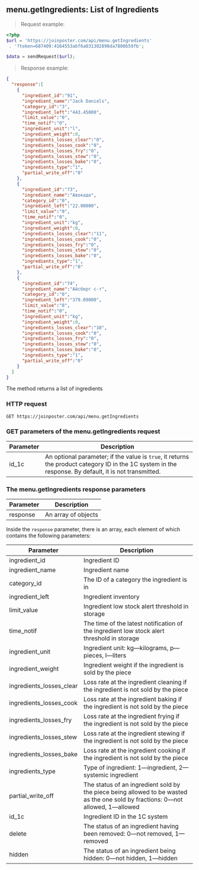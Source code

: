 ## menu.getIngredients: List of Ingredients

> Request example:

```php
<?php
$url = 'https://joinposter.com/api/menu.getIngredients'
 . '?token=687409:4164553abf6a031302898da7800b59fb';

$data = sendRequest($url);
```

> Response example:

```json
{  
  "response":[  
    {  
      "ingredient_id":"91",
      "ingredient_name":"Jack Daniels",
      "category_id":"3",
      "ingredient_left":"443.45000",
      "limit_value":"0",
      "time_notif":"0",
      "ingredient_unit":"l",
      "ingredient_weight":0,
      "ingredients_losses_clear":"0",
      "ingredients_losses_cook":"0",
      "ingredients_losses_fry":"0",
      "ingredients_losses_stew":"0",
      "ingredients_losses_bake":"0",
      "ingredients_type":"1",
      "partial_write_off":"0"
    },
    {  
      "ingredient_id":"73",
      "ingredient_name":"Авокадо",
      "category_id":"0",
      "ingredient_left":"22.00000",
      "limit_value":"0",
      "time_notif":"0",
      "ingredient_unit":"kg",
      "ingredient_weight":0,
      "ingredients_losses_clear":"11",
      "ingredients_losses_cook":"0",
      "ingredients_losses_fry":"0",
      "ingredients_losses_stew":"0",
      "ingredients_losses_bake":"0",
      "ingredients_type":"1",
      "partial_write_off":"0"
    },
    {  
      "ingredient_id":"74",
      "ingredient_name":"Айсберг с-т",
      "category_id":"0",
      "ingredient_left":"379.09000",
      "limit_value":"0",
      "time_notif":"0",
      "ingredient_unit":"kg",
      "ingredient_weight":0,
      "ingredients_losses_clear":"10",
      "ingredients_losses_cook":"0",
      "ingredients_losses_fry":"0",
      "ingredients_losses_stew":"0",
      "ingredients_losses_bake":"0",
      "ingredients_type":"1",
      "partial_write_off":"0"
    }
  ]
}
```

The method returns a list of ingredients

### HTTP request

`GET https://joinposter.com/api/menu.getIngredients`

### GET parameters of the menu.getIngredients request

Parameter | Description
--------- | -----------
id_1c | An optional parameter; if the value is `true`, it returns the product category ID in the 1C system in the response. By default, it is not transmitted.

### The menu.getIngredients response parameters

Parameter | Description
--------- | -----------
response | An array of objects

Inside the `response` parameter, there is an array, each element of which contains the following parameters:

Parameter | Description
--------- | -----------
ingredient_id | Ingredient ID
ingredient_name | Ingredient name
category_id | The ID of a category the ingredient is in
ingredient_left | Ingredient inventory
limit_value | Ingredient low stock alert threshold in storage
time_notif | The time of the latest notification of the ingredient low stock alert threshold in storage
ingredient_unit | Ingredient unit: kg—kilograms, p—pieces, l—liters
ingredient_weight | Ingredient weight if the ingredient is sold by the piece
ingredients_losses_clear | Loss rate at the ingredient cleaning if the ingredient is not sold by the piece
ingredients_losses_cook | Loss rate at the ingredient baking if the ingredient is not sold by the piece
ingredients_losses_fry | Loss rate at the ingredient frying if the ingredient is not sold by the piece
ingredients_losses_stew | Loss rate at the ingredient stewing if the ingredient is not sold by the piece
ingredients_losses_bake | Loss rate at the ingredient cooking if the ingredient is not sold by the piece
ingredients_type | Type of ingredient: 1—ingredient, 2—systemic ingredient
partial_write_off | The status of an ingredient sold by the piece being allowed to be wasted as the one sold by fractions: 0—not allowed, 1—allowed
id_1c | Ingredient ID in the 1C system
delete | The status of an ingredient having been removed: 0—not removed, 1—removed
hidden | The status of an ingredient being hidden: 0—not hidden, 1—hidden

